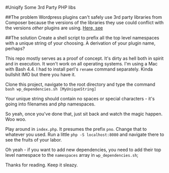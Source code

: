 #Uniqify Some 3rd Party PHP libs

##The problem
Wordpress plugins can't safely use 3rd party libraries from Composer because the versions of the libraries they use could conflict with the versions _other_ plugins are using. [Here, see](http://wordpress.stackexchange.com/a/175394)
 
##The solution
Create a shell script to prefix all the top level namespaces with a unique string of your choosing. A derivation of your plugin name, perhaps?

This repo mostly serves as a proof of concept. It's dirty as hell both in spirit and in execution. It won't work on all operating systems. I'm using a Mac with Bash 4.4. I had to install perl's `rename` command separately. Kinda bullshit IMO but there you have it.

Clone this project, navigate to the root directory and type the command `bash wp_dependencies.sh [MyUniqueString]`

Your unique string should contain no spaces or special characters - it's going into filenames and php namespaces.

So yeah, once you've done that, just sit back and watch the magic happen. Woo woo.

Play around in `index.php`. It presumes the prefix `pno`. Change that to whatever you used. Run a little `php -S localhost:8080` and navigate there to see the fruits of your labor.

Oh yeah - if you want to add new dependencies, you need to add their top level namespace to the `namespaces` array in `wp_dependencies.sh`;

Thanks for reading. Keep it sleazy.